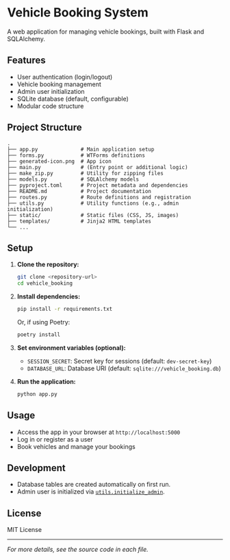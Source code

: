 # Vehicle Booking System

A web application for managing vehicle bookings, built with Flask and SQLAlchemy.

## Features

- User authentication (login/logout)
- Vehicle booking management
- Admin user initialization
- SQLite database (default, configurable)
- Modular code structure

## Project Structure

```
.
├── app.py              # Main application setup
├── forms.py            # WTForms definitions
├── generated-icon.png  # App icon
├── main.py             # (Entry point or additional logic)
├── make_zip.py         # Utility for zipping files
├── models.py           # SQLAlchemy models
├── pyproject.toml      # Project metadata and dependencies
├── README.md           # Project documentation
├── routes.py           # Route definitions and registration
├── utils.py            # Utility functions (e.g., admin initialization)
├── static/             # Static files (CSS, JS, images)
├── templates/          # Jinja2 HTML templates
└── ...
```

## Setup

1. **Clone the repository:**
   ```sh
   git clone <repository-url>
   cd vehicle_booking
   ```

2. **Install dependencies:**
   ```sh
   pip install -r requirements.txt
   ```
   Or, if using Poetry:
   ```sh
   poetry install
   ```

3. **Set environment variables (optional):**
   - `SESSION_SECRET`: Secret key for sessions (default: `dev-secret-key`)
   - `DATABASE_URL`: Database URI (default: `sqlite:///vehicle_booking.db`)

4. **Run the application:**
   ```sh
   python app.py
   ```

## Usage

- Access the app in your browser at `http://localhost:5000`
- Log in or register as a user
- Book vehicles and manage your bookings

## Development

- Database tables are created automatically on first run.
- Admin user is initialized via [`utils.initialize_admin`](utils.py).

## License

MIT License

---

*For more details, see the source code in each file.*
